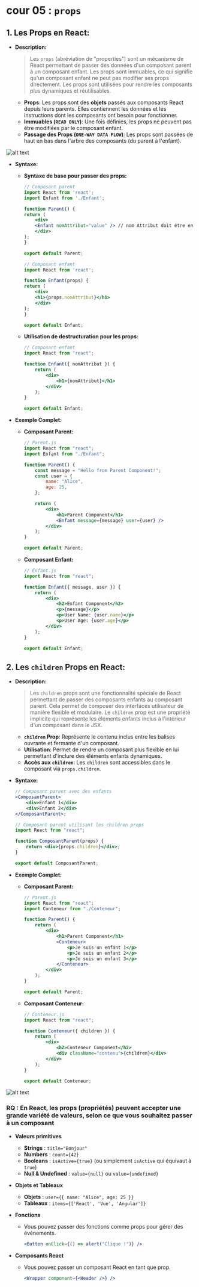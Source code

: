 # cour 05 : **`props`**

## 1. **Les Props en React:**

-   **Description:**

    > Les `props` (abréviation de "properties") sont un mécanisme de React permettant de passer des données d'un composant parent à un composant enfant. Les props sont immuables, ce qui signifie qu'un composant enfant ne peut pas modifier ses props directement. Les props sont utilisées pour rendre les composants plus dynamiques et réutilisables.

    -   **Props**: Les props sont des **objets** passés aux composants React depuis leurs parents. Elles contiennent les données et les instructions dont les composants ont besoin pour fonctionner.
    -   **Immuables (`READ ONLY`)**: Une fois définies, les props ne peuvent pas être modifiées par le composant enfant.
    -   **Passage des Props (`ONE-WAY DATA FLOW`)**: Les props sont passées de haut en bas dans l'arbre des composants (du parent à l'enfant).

![alt text](image.png)

-   **Syntaxe:**

    -   **Syntaxe de base pour passer des props:**

        ```jsx
        // Composant parent
        import React from 'react';
        import Enfant from './Enfant';

        function Parent() {
        return (
            <div>
            <Enfant nomAttribut="value" /> // nom Attribut doit étre en camelCase
            </div>
        );
        }

        export default Parent;

        // Composant enfant
        import React from 'react';

        function Enfant(props) {
        return (
            <div>
            <h1>{props.nomAttribut}</h1>
            </div>
        );
        }

        export default Enfant;
        ```

    -   **Utilisation de destructuration pour les props:**

        ```jsx
        // Composant enfant
        import React from "react";

        function Enfant({ nomAttribut }) {
        	return (
        		<div>
        			<h1>{nomAttribut}</h1>
        		</div>
        	);
        }

        export default Enfant;
        ```

-   **Exemple Complet:**

    -   **Composant Parent:**

        ```jsx
        // Parent.js
        import React from "react";
        import Enfant from "./Enfant";

        function Parent() {
        	const message = "Hello from Parent Component!";
        	const user = {
        		name: "Alice",
        		age: 25,
        	};

        	return (
        		<div>
        			<h1>Parent Component</h1>
        			<Enfant message={message} user={user} />
        		</div>
        	);
        }

        export default Parent;
        ```

    -   **Composant Enfant:**

        ```jsx
        // Enfant.js
        import React from "react";

        function Enfant({ message, user }) {
        	return (
        		<div>
        			<h2>Enfant Component</h2>
        			<p>{message}</p>
        			<p>User Name: {user.name}</p>
        			<p>User Age: {user.age}</p>
        		</div>
        	);
        }

        export default Enfant;
        ```

## 2. **Les `children` Props en React:**

-   **Description:**

    > Les `children` props sont une fonctionnalité spéciale de React permettant de passer des composants enfants au composant parent. Cela permet de composer des interfaces utilisateur de manière flexible et modulaire. Le `children` prop est une propriété implicite qui représente les éléments enfants inclus à l'intérieur d'un composant dans le JSX.

    -   **`children` Prop**: Représente le contenu inclus entre les balises ouvrante et fermante d'un composant.
    -   **Utilisation**: Permet de rendre un composant plus flexible en lui permettant d'inclure des éléments enfants dynamiques.
    -   **Accès aux `children`**: Les `children` sont accessibles dans le composant via `props.children`.

-   **Syntaxe:**

    ```jsx
    // Composant parent avec des enfants
    <ComposantParent>
    	<div>Enfant 1</div>
    	<div>Enfant 2</div>
    </ComposantParent>;

    // Composant parent utilisant les children props
    import React from "react";

    function ComposantParent(props) {
    	return <div>{props.children}</div>;
    }

    export default ComposantParent;
    ```

-   **Exemple Complet:**

    -   **Composant Parent:**

        ```jsx
        // Parent.js
        import React from "react";
        import Conteneur from "./Conteneur";

        function Parent() {
        	return (
        		<div>
        			<h1>Parent Component</h1>
        			<Conteneur>
        				<p>Je suis un enfant 1</p>
        				<p>Je suis un enfant 2</p>
        				<p>Je suis un enfant 3</p>
        			</Conteneur>
        		</div>
        	);
        }

        export default Parent;
        ```

    -   **Composant Conteneur:**

        ```jsx
        // Conteneur.js
        import React from "react";

        function Conteneur({ children }) {
        	return (
        		<div>
        			<h2>Conteneur Component</h2>
        			<div className="contenu">{children}</div>
        		</div>
        	);
        }

        export default Conteneur;
        ```

![alt text](image-1.png)

### RQ : En React, les **props** (propriétés) peuvent accepter une grande variété de valeurs, selon ce que vous souhaitez passer à un composant

-   **Valeurs primitives**

    -   **Strings** : `title="Bonjour"`
    -   **Numbers** : `count={42}`
    -   **Booleans** : `isActive={true}` (ou simplement `isActive` qui équivaut à `true`)
    -   **Null & Undefined** : `value={null}` ou `value={undefined}`

-   **Objets et Tableaux**

    -   **Objets** : `user={{ name: "Alice", age: 25 }}`
    -   **Tableaux** : `items={['React', 'Vue', 'Angular']}`

-   **Fonctions**

    -   Vous pouvez passer des fonctions comme props pour gérer des événements.
        ```jsx
        <Button onClick={() => alert("Clique !")} />
        ```

-   **Composants React**

    -   Vous pouvez passer un composant React en tant que prop.
        ```jsx
        <Wrapper component={<Header />} />
        ```
